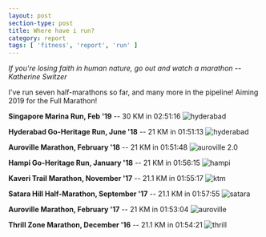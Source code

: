 ```yaml
---
layout: post
section-type: post
title: Where have i run?
category: report
tags: [ 'fitness', 'report', 'run' ]
---
```


*If you're losing faith in human nature, go out and watch a marathon -- Katherine Switzer*

I've run seven half-marathons so far, and many more in the pipeline! Aiming 2019 for the Full Marathon!

**Singapore Marina Run, Feb '19** -- 30 KM in 02:51:16
![hyderabad]({{site.baseurl}}/images/marathons/IMG_20190227_023521.jpg)

**Hyderabad Go-Heritage Run, June '18** -- 21 KM in 01:51:13
![hyderabad]({{site.baseurl}}/images/marathons/IMG_20180625_122350226.jpg)

**Auroville Marathon, February '18** -- 21 KM in 01:51:48
![auroville 2.0]({{site.baseurl}}/images/marathons/IMG_20180212_091001851.jpg)

**Hampi Go-Heritage Run, January '18** -- 21 KM in 01:56:15
![hampi]({{site.baseurl}}/images/marathons/IMG_20180130_100423231.jpg)

**Kaveri Trail Marathon, November '17** -- 21.1 KM in 01:55:17
![ktm]({{site.baseurl}}/images/marathons/IMG_20171213_022407174.jpg)

**Satara Hill Half-Marathon, September '17** -- 21.1 KM in 01:57:55
![satara]({{site.baseurl}}/images/marathons/IMG_20171213_022421415.jpg)

**Auroville Marathon, February '17** -- 21 KM in 01:53:04
![auroville]({{site.baseurl}}/images/marathons/IMG_20171213_022434433.jpg)

**Thrill Zone Marathon, December '16** -- 21.1 KM in 01:54:21
![thrill]({{site.baseurl}}/images/marathons/IMG_20171213_022445863.jpg)
